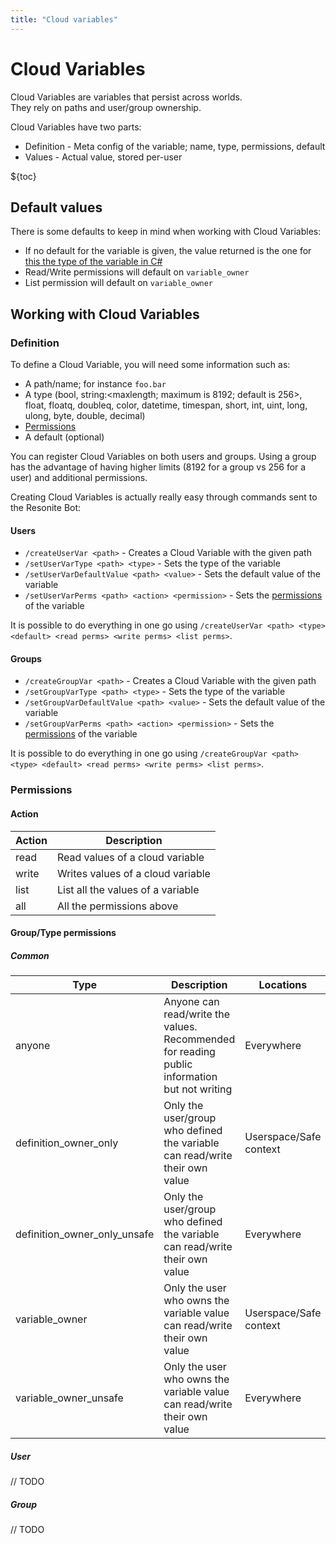 ```yaml
---
title: "Cloud variables"
---
```


# Cloud Variables

Cloud Variables are variables that persist across worlds.  
They rely on paths and user/group ownership.

Cloud Variables have two parts:

- Definition - Meta config of the variable; name, type, permissions, default
- Values - Actual value, stored per-user

${toc}

## Default values

There is some defaults to keep in mind when working with Cloud Variables:

- If no default for the variable is given, the value returned is the one for [this the type of the variable in C#](https://learn.microsoft.com/en-us/dotnet/csharp/language-reference/builtin-types/default-values)
- Read/Write permissions will default on `variable_owner`
- List permission will default on `variable_owner`

## Working with Cloud Variables

### Definition

To define a Cloud Variable, you will need some information such as:

- A path/name; for instance `foo.bar`
- A type (bool, string:<maxlength; maximum is 8192; default is 256>, float, floatq, doubleq, color, datetime, timespan, short, int, uint, long, ulong, byte, double, decimal)
- [Permissions](#permissions)
- A default (optional)

You can register Cloud Variables on both users and groups. Using a group has the advantage of having higher limits (8192 for a group vs 256 for a user) and additional permissions.

Creating Cloud Variables is actually really easy through commands sent to the Resonite Bot:

#### Users

- `/createUserVar <path>` - Creates a Cloud Variable with the given path
- `/setUserVarType <path> <type>` - Sets the type of the variable
- `/setUserVarDefaultValue <path> <value>` - Sets the default value of the variable
- `/setUserVarPerms <path> <action> <permission>` - Sets the [permissions](#permissions) of the variable

It is possible to do everything in one go using `/createUserVar <path> <type> <default> <read perms> <write perms> <list perms>`.

#### Groups

- `/createGroupVar <path>` - Creates a Cloud Variable with the given path
- `/setGroupVarType <path> <type>` - Sets the type of the variable
- `/setGroupVarDefaultValue <path> <value>` - Sets the default value of the variable
- `/setGroupVarPerms <path> <action> <permission>` - Sets the [permissions](#permissions) of the variable

It is possible to do everything in one go using `/createGroupVar <path> <type> <default> <read perms> <write perms> <list perms>`.

### Permissions

#### Action

| Action | Description                       |
| ------ | --------------------------------- |
| read   | Read values of a cloud variable   |
| write  | Writes values of a cloud variable |
| list   | List all the values of a variable |
| all    | All the permissions above         |

#### Group/Type permissions

##### Common

| Type                         | Description                                                                                  | Locations              | Limitations                                                              |
| ---------------------------- | -------------------------------------------------------------------------------------------- | ---------------------- | ------------------------------------------------------------------------ |
| anyone                       | Anyone can read/write the values. Recommended for reading public information but not writing | Everywhere             | Cannot be used with write and list definitions on user owned definitions |
| definition_owner_only        | Only the user/group who defined the variable can read/write their own value                  | Userspace/Safe context | None                                                                     |
| definition_owner_only_unsafe | Only the user/group who defined the variable can read/write their own value                  | Everywhere             | None                                                                     |
| variable_owner               | Only the user who owns the variable value can read/write their own value                     | Userspace/Safe context | Cannot be used for list                                                  |
| variable_owner_unsafe        | Only the user who owns the variable value can read/write their own value                     | Everywhere             | Cannot be used for list                                                  |


##### User

// TODO

##### Group

// TODO
